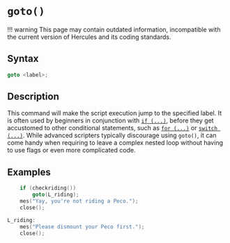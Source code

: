 # `goto()`

!!! warning
	This page may contain outdated information, incompatible with the current version of Hercules and its coding standards.

## Syntax

```c
goto <label>;
```

## Description

This command will make the script execution jump to the specified label. It is often used by beginners in conjunction with [`if (...)`](../if.md), before they get accustomed to other conditional statements, such as [`for (...)`](../for.md) or [`switch (...)`](../switch.md). While advanced scripters typically discourage using `goto()`, it can come handy when requiring to leave a complex nested loop without having to use flags or even more complicated code.

## Examples

```c
	if (checkriding())
		goto(L_riding);
	mes("Yay, you're not riding a Peco.");
	close();

L_riding:
	mes("Please dismount your Peco first.");
	close();
```

